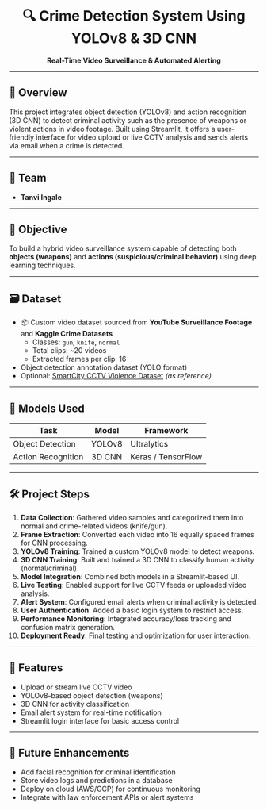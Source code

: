 <div align="center">

# 🔍 Crime Detection System Using YOLOv8 & 3D CNN  
**Real-Time Video Surveillance & Automated Alerting**

</div>

---

## 📌 Overview

This project integrates object detection (YOLOv8) and action recognition (3D CNN) to detect criminal activity such as the presence of weapons or violent actions in video footage. Built using Streamlit, it offers a user-friendly interface for video upload or live CCTV analysis and sends alerts via email when a crime is detected.

---

## 👤 Team

- **Tanvi Ingale**

---

## 🎯 Objective

To build a hybrid video surveillance system capable of detecting both **objects (weapons)** and **actions (suspicious/criminal behavior)** using deep learning techniques.

---

## 🗃️ Dataset

- 📦 Custom video dataset sourced from **YouTube Surveillance Footage** and **Kaggle Crime Datasets**
    - Classes: `gun`, `knife`, `normal`
    - Total clips: ~20 videos  
    - Extracted frames per clip: 16  
- Object detection annotation dataset (YOLO format)  
- Optional: [SmartCity CCTV Violence Dataset](https://www.kaggle.com/datasets) *(as reference)*

---

## 🧠 Models Used

| Task              | Model      | Framework     |
|-------------------|------------|----------------|
| Object Detection  | YOLOv8     | Ultralytics    |
| Action Recognition| 3D CNN     | Keras / TensorFlow |

---

## 🛠️ Project Steps

1. **Data Collection**: Gathered video samples and categorized them into normal and crime-related videos (knife/gun).
2. **Frame Extraction**: Converted each video into 16 equally spaced frames for CNN processing.
3. **YOLOv8 Training**: Trained a custom YOLOv8 model to detect weapons.
4. **3D CNN Training**: Built and trained a 3D CNN to classify human activity (normal/criminal).
5. **Model Integration**: Combined both models in a Streamlit-based UI.
6. **Live Testing**: Enabled support for live CCTV feeds or uploaded video analysis.
7. **Alert System**: Configured email alerts when criminal activity is detected.
8. **User Authentication**: Added a basic login system to restrict access.
9. **Performance Monitoring**: Integrated accuracy/loss tracking and confusion matrix generation.
10. **Deployment Ready**: Final testing and optimization for user interaction.

---

## 🚀 Features

- Upload or stream live CCTV video
- YOLOv8-based object detection (weapons)
- 3D CNN for activity classification
- Email alert system for real-time notification
- Streamlit login interface for basic access control

---

## 📌 Future Enhancements

- Add facial recognition for criminal identification  
- Store video logs and predictions in a database  
- Deploy on cloud (AWS/GCP) for continuous monitoring  
- Integrate with law enforcement APIs or alert systems  

